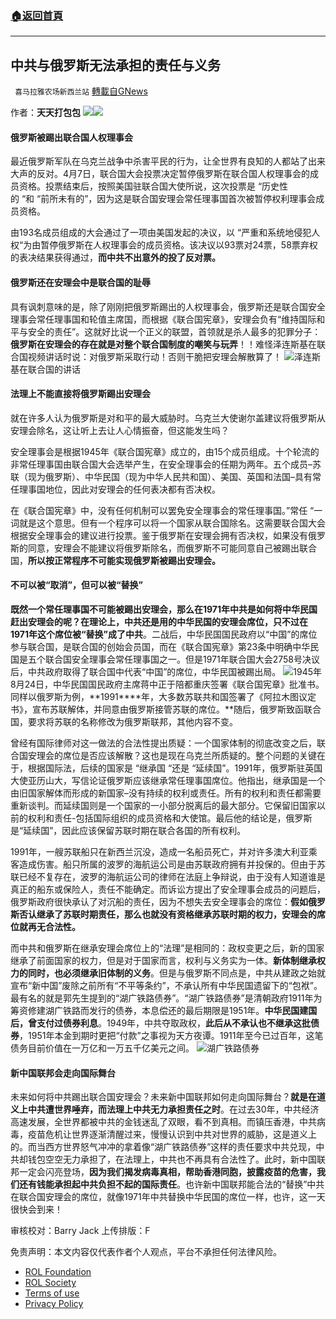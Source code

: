 ###  [:house:返回首頁](https://github.com/ourhimalayas/txt)
---


## 中共与俄罗斯无法承担的责任与义务
` 喜马拉雅农场新西兰站` [轉載自GNews](https://gnews.org/zh-hans/2321047/)

作者：**天天打包包**
![](https://assets.gnews.org/wp-content/uploads/2022/04/G新闻-1.jpg)![](https://assets.gnews.org/wp-content/uploads/2022/04/图片-1-6.jpg)
#### **俄罗斯被踢出联合国人权理事会**

最近俄罗斯军队在乌克兰战争中杀害平民的行为，让全世界有良知的人都站了出来大声的反对。4月7日，联合国大会投票决定暂停俄罗斯在联合国人权理事会的成员资格。投票结束后，按照美国驻联合国大使所说，这次投票是 “历史性的 “和 “前所未有的”，因为这是联合国安理会常任理事国首次被暂停权利理事会成员资格。

由193名成员组成的大会通过了一项由美国发起的决议，以 “严重和系统地侵犯人权“为由暂停俄罗斯在人权理事会的成员资格。该决议以93票对24票，58票弃权的表决结果获得通过，**而中共不出意外的投了反对票。**

#### **俄罗斯还在安理会中是联合国的耻辱**

具有讽刺意味的是，除了刚刚把俄罗斯踢出的人权理事会，俄罗斯还是联合国安全理事会常任理事国和轮值主席国，而根据《联合国宪章》，安理会负有“维持国际和平与安全的责任”。这就好比说一个正义的联盟，首领就是杀人最多的犯罪分子：**俄罗斯在安理会的存在就是对整个联合国制度的嘲笑与玩弄**！！难怪泽连斯基在联合国视频讲话时说：对俄罗斯采取行动！否则干脆把安理会解散算了！
![](https://assets.gnews.org/wp-content/uploads/2022/04/图片-1-7.jpg)泽连斯基在联合国的讲话
#### **法理上不能直接将俄罗斯踢出安理会**

就在许多人认为俄罗斯是对和平的最大威胁时。乌克兰大使谢尔盖建议将俄罗斯从安理会除名，这让听上去让人心情振奋，但这能发生吗？

安全理事会是根据1945年《联合国宪章》成立的，由15个成员组成。十个轮流的非常任理事国由联合国大会选举产生，在安全理事会的任期为两年。五个成员–苏联（现为俄罗斯）、中华民国（现为中华人民共和国）、美国、英国和法国–具有常任理事国地位，因此对安理会的任何表决都有否决权。

在《联合国宪章》中，没有任何机制可以罢免安全理事会的常任理事国。”常任 “一词就是这个意思。但有一个程序可以将一个国家从联合国除名。这需要联合国大会根据安全理事会的建议进行投票。鉴于俄罗斯在安理会拥有否决权，如果没有俄罗斯的同意，安理会不能建议将俄罗斯除名，而俄罗斯不可能同意自己被踢出联合国，**所以按正常程序不可能实现俄罗斯被踢出安理会。**

#### **不可以被“取消”，但可以被“替换”**

**既然一个常任理事国不可能被踢出安理会，那么在1971年中共是如何将中华民国赶出安理会的呢？在理论上，中共还是用的中华民国的安理会席位，只不过在1971年这个席位被“替换”成了中共**。二战后，中华民国国民政府以“中国”的席位参与联合国，是联合国的创始会员国，而在《联合国宪章》第23条中明确中华民国是五个联合国安全理事会常任理事国之一。但是1971年联合国大会2758号决议后，中共政府取得了联合国中代表“中国”的席位，中华民国被踢出局。
![](https://assets.gnews.org/wp-content/uploads/2022/04/图片-2.jpg)1945年8月24日，中华民国国民政府主席蒋中正于陪都重庆签署《联合国宪章》批准书。
同样以俄罗斯为例，**1991****年，大多数苏联共和国签署了《阿拉木图议定书》，宣布苏联解体，并同意由俄罗斯接管苏联的席位。**随后，俄罗斯致函联合国，要求将苏联的名称修改为俄罗斯联邦，其他内容不变。

曾经有国际律师对这一做法的合法性提出质疑：一个国家体制的彻底改变之后，联合国安理会的席位是否应该解散？这也是现在乌克兰所质疑的。整个问题的关键在于，根据国际法，后续的国家是 “继承国 “还是 “延续国”。1991年，俄罗斯驻英国大使亚历山大，写信论证俄罗斯应该继承常任理事国席位。他指出，继承国是一个由旧国家解体而形成的新国家–没有持续的权利或责任。所有的权利和责任都需要重新谈判。而延续国则是一个国家的一小部分脱离后的最大部分。它保留旧国家以前的权利和责任-包括国际组织的成员资格和大使馆。最后他的结论是，俄罗斯是“延续国”，因此应该保留苏联时期在联合各国的所有权利。

1991年，一艘苏联船只在新西兰沉没，造成一名船员死亡，并对许多澳大利亚乘客造成伤害。船只所属的波罗的海航运公司是由苏联政府拥有并投保的。但由于苏联已经不复存在，波罗的海航运公司的律师在法庭上争辩说，由于没有人知道谁是真正的船东或保险人，责任不能确定。而诉讼方提出了安全理事会成员的问题后，俄罗斯政府很快承认了对沉船的责任，因为不想失去安全理事会的席位：**假如俄罗斯否认继承了苏联时期责任，那么也就没有资格继承苏联时期的权力，安理会的席位就再无合法性。**

而中共和俄罗斯在继承安理会席位上的“法理”是相同的：政权变更之后，新的国家继承了前面国家的权力，但是对于国家而言，权利与义务实为一体。**新体制继承权力的同时，也必须继承旧体制的义务**。但是与俄罗斯不同点是，中共从建政之始就宣布“新中国”废除之前所有“不平等条约”，不承认所有中华民国遗留下的“包袱”。最有名的就是郭先生提到的“湖广铁路债券”。“湖广铁路债券”是清朝政府1911年为筹资修建湖广铁路而发行的债券，本息偿还的最后期限是1951年。**中华民国建国后，曾支付过债券利息**。1949年，中共夺取政权，**此后从不承认也不继承这批债券**，1951年本金到期时更把“付款”之事视为天方夜谭。1911年至今已过百年，这笔债务目前价值在一万亿和一万五千亿美元之间。
![](https://assets.gnews.org/wp-content/uploads/2022/04/图片-3.jpg)湖广铁路债券
#### **新中国联邦会走向国际舞台**

未来如何将中共踢出联合国安理会？未来新中国联邦如何走向国际舞台？**就是在道义上中共遭世界唾弃，而法理上中共无力承担责任之时**。在过去30年，中共经济高速发展，全世界都被中共的金钱迷乱了双眼，看不到真相。而镇压香港，中共病毒，疫苗危机让世界逐渐清醒过来，慢慢认识到中共对世界的威胁，这是道义上的。而当西方世界怒气冲冲的拿着像“湖广铁路债券”这样的责任要求中共兑现，中共却钱包空空无力承担了，在法理上，中共也不再具有合法性了。此时，新中国联邦一定会闪亮登场，**因为我们揭发病毒真相，帮助香港同胞，披露疫苗的危害，我们还有钱能承担起中共负担不起的国际责任**。也许新中国联邦能合法的“替换”中共在联合国安理会的席位，就像1971年中共替换中华民国的席位一样，也许，这一天很快会到来！



审核校对：Barry Jack
上传排版：F

 

免责声明：本文内容仅代表作者个人观点，平台不承担任何法律风险。

- [ROL Foundation](https://rolfoundation.org/)
- [ROL Society](https://rolsociety.org/)
- [Terms of use](https://gnews.org/terms-of-use-3/)
- [Privacy Policy](https://gnews.org/privacy-policy/)

